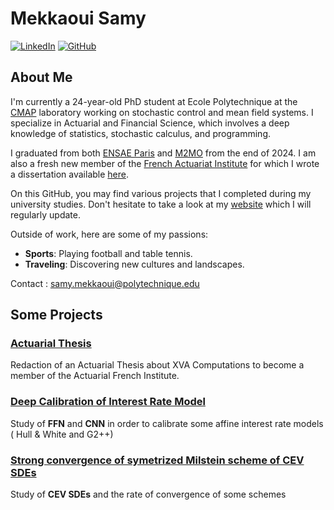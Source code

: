 # Mekkaoui Samy 


[![LinkedIn](https://img.shields.io/badge/LinkedIn-0077B5?style=for-the-badge&logo=linkedin&logoColor=white)](https://www.linkedin.com/in/samy-mekkaoui-3ba12a1b6/)
[![GitHub](https://img.shields.io/badge/GitHub-100000?style=for-the-badge&logo=github&logoColor=white)](https://github.com/SamyMekk)



## About Me

I'm currently a 24-year-old PhD student at Ecole Polytechnique at the [CMAP](https://cmap.ip-paris.fr/) laboratory working on stochastic control and mean field systems. I specialize in Actuarial and Financial Science, which  involves a deep knowledge of statistics, stochastic calculus, and programming.

I graduated from both [ENSAE Paris](https://www.ensae.fr/) and [M2MO](https://masterfinance.math.univ-paris-diderot.fr/) from the end of 2024.  I am also a fresh new member of the [French Actuariat Institute](https://www.institutdesactuaires.com/) for which I wrote a dissertation available [here](https://samymekk.github.io/files/M%C3%A9moire_d_Actuariat-Samy.pdf).

On this GitHub, you may find various projects that I completed during my university studies.
Don't hesitate to take a look at my [website](https://samymekk.github.io) which I will  regularly update.


Outside of work, here are some of my passions:

- **Sports**: Playing football and table tennis.
- **Traveling**: Discovering new cultures and landscapes.

Contact : samy.mekkaoui@polytechnique.edu


## Some Projects


### [Actuarial Thesis ](https://github.com/SamyMekk/Actuarial-Dissertation)
Redaction of an Actuarial Thesis about XVA Computations to become a member of the Actuarial French Institute.



### [Deep Calibration of Interest Rate Model](https://github.com/SamyMekk/Deep_Learning_For_Finance)
Study of $\textbf{FFN}$ and  $\textbf{CNN}$ in order  to calibrate some affine interest rate models ( Hull & White and G2++)

### [Strong convergence of symetrized Milstein scheme of CEV SDEs ](https://github.com/SamyMekk/Monte-Carlo-Projects)
Study of $\textbf{CEV SDEs}$ and the rate of convergence of some schemes 

